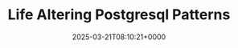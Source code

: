 ---
title: Life Altering Postgresql Patterns
slug: 20250321T081021
date: 2025-03-21T08:10:21+0000
params:
  url: https://mccue.dev/pages/3-11-25-life-altering-postgresql-patterns
tags:
- sql
- db
- to-read
---